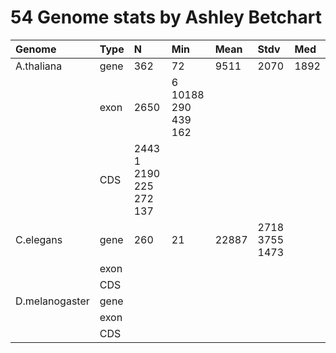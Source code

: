 # 54 Genome stats by Ashley Betchart

| Genome          | Type |   N   |  Min  |  Mean  |  Stdv  |  Med  |
|:----------------|:-----|:------|:------|:-------|:-------|:------|
| A.thaliana      | gene |  362  |  72   |  9511  |  2070  |  1892 |
|                 | exon |  2650 | 6 10188 290 439 162
|                 | CDS  |  2443 1 2190 225 272 137
| C.elegans       | gene |  260  |  21 | 22887 | 2718 3755 1473
|                 | exon |
|                 | CDS  |
| D.melanogaster  | gene |
|                 | exon |
|                 | CDS  |